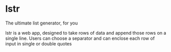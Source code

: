 # lstr
The ultimate list generator, for you


lstr is a web app, designed to take rows of data and append those rows on a single line. Users can choose a separator and can enclose each row of input in single or double quotes 


